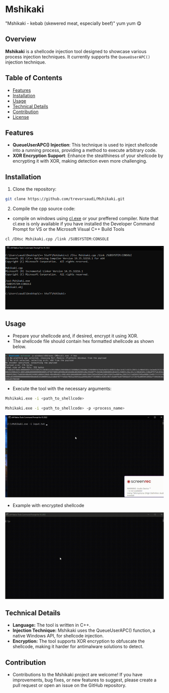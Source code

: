 # Mshikaki

"Mshikaki - kebab (skewered meat, especially beef)" yum yum 😋


## Overview

**Mshikaki** is a shellcode injection tool designed to showcase various process injection techniques. It currently supports the `QueueUserAPC()` injection technique.

## Table of Contents
- [Features](#features)
- [Installation](#installation)
- [Usage](#usage)
- [Technical Details](#technical-details)
- [Contribution](#contribution)
- [License](#license)

## Features
- **QueueUserAPC() Injection**: This technique is used to inject shellcode into a running process, providing a method to execute arbitrary code.
- **XOR Encryption Support**: Enhance the stealthiness of your shellcode by encrypting it with XOR, making detection even more challenging.

## Installation
1. Clone the repository:
```bash
git clone https://github.com/trevorsaudi/Mshikaki.git
```
2. Compile the cpp source code:

- compile on windows using [cl.exe](https://learn.microsoft.com/en-us/cpp/build/walkthrough-compiling-a-native-cpp-program-on-the-command-line?view=msvc-170#open-a-developer-command-prompt) or your preffered compiler. Note that cl.exe is only available if you have installed the Developer Command Prompt for VS or the Microsoft Visual C++ Build Tools
```bash
cl /EHsc Mshikaki.cpp /link /SUBSYSTEM:CONSOLE     
```
![Installation](images/Installation.PNG)
## Usage

- Prepare your shellcode and, if desired, encrypt it using XOR.
- The shellcode file should contain hex formatted shellcode as shown below.

![msfvenom](images/hex.png)

- Execute the tool with the necessary arguments:


```bash
Mshikaki.exe -i <path_to_shellcode> 
```

```bash
Mshikaki.exe -i <path_to_shellcode> -p <process_name>

```

![demo](images/demo.gif)

- Example with encrypted shellcode

![encrypted](images/demo1.gif)
## Technical Details

- **Language:** The tool is written in C++.
- **Injection Technique:** Mshikaki uses the QueueUserAPC() function, a native Windows API, for shellcode injection.
- **Encryption:** The tool supports XOR encryption to obfuscate the shellcode, making it harder for antimalware solutions to detect.

## Contribution

- Contributions to the Mshikaki project are welcome! If you have improvements, bug fixes, or new features to suggest, please create a pull request or open an issue on the GitHub repository.

